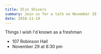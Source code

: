 ```yaml
---
title: Olin Shivers
summary: Join us for a talk on November 29
date: 2018-11-19
---
```


Things I wish I'd known as a freshman

 - 107 Robinson Hall
 - November 29 at 8:30 pm